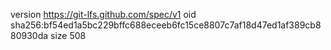 version https://git-lfs.github.com/spec/v1
oid sha256:bf54ed1a5bc229bffc688eceeb6fc15ce8807c7af18d47ed1af389cb880930da
size 508

